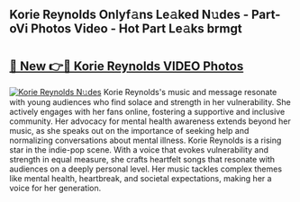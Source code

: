 ## Korie Reynolds Onlyf𝚊ns Le𝚊ked N𝚞des - Part-oVi Photos Video - Hot Part Le𝚊ks brmgt

# <h2><a href="http://ac30850.deff.icu/?id=Korie+Reynolds">🔗 New 👉🔴 Korie Reynolds VIDEO Photos</a></h2>

[![Korie Reynolds N𝚞des](https://i.imgur.com/rIISA9y.gif)](http://ac30850.deff.icu/?id=Korie+Reynolds)
Korie Reynolds's music and message resonate with young audiences who find solace and strength in her vulnerability. She actively engages with her fans online, fostering a supportive and inclusive community. Her advocacy for mental health awareness extends beyond her music, as she speaks out on the importance of seeking help and normalizing conversations about mental illness. Korie Reynolds is a rising star in the indie-pop scene. With a voice that evokes vulnerability and strength in equal measure, she crafts heartfelt songs that resonate with audiences on a deeply personal level. Her music tackles complex themes like mental health, heartbreak, and societal expectations, making her a voice for her generation.

